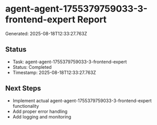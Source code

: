 # agent-agent-1755379759033-3-frontend-expert Report

Generated: 2025-08-18T12:33:27.763Z

## Status
- Task: agent-agent-1755379759033-3-frontend-expert
- Status: Completed
- Timestamp: 2025-08-18T12:33:27.763Z

## Next Steps
- Implement actual agent-agent-1755379759033-3-frontend-expert functionality
- Add proper error handling
- Add logging and monitoring
